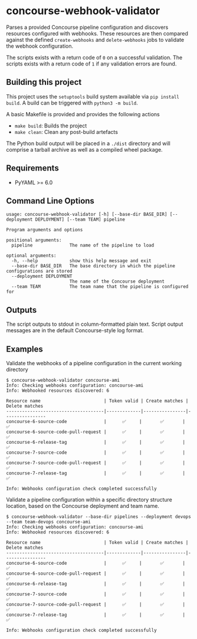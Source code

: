 # concourse-webhook-validator

Parses a provided Concourse pipeline configuration and discovers resources configured with webhooks. These resources are then compared against the defined `create-webhooks` and `delete-webhooks` jobs to validate the webhook configuration.

The scripts exists with a return code of `0` on a successful validation. The scripts exists with a return code of `1` if any validation errors are found.

## Building this project

This project uses the `setuptools` build system available via `pip install build`. A build can be triggered with `python3 -m build`.

A basic Makefile is provided and provides the following actions
* `make build`: Builds the project
* `make clean`: Clean any post-build artefacts

The Python build output will be placed in a `./dist` directory and will comprise a tarball archive as well as a compiled wheel package.

## Requirements

* PyYAML >= 6.0

## Command Line Options

```
usage: concourse-webhook-validator [-h] [--base-dir BASE_DIR] [--deployment DEPLOYMENT] [--team TEAM] pipeline

Program arguments and options

positional arguments:
  pipeline              The name of the pipeline to load

optional arguments:
  -h, --help            show this help message and exit
  --base-dir BASE_DIR   The base directory in which the pipeline configurations are stored
  --deployment DEPLOYMENT
                        The name of the Concourse deployment
  --team TEAM           The team name that the pipeline is configured for
```

## Outputs

The script outputs to stdout in column-formatted plain text. Script output messages are in the default Concourse-style log format.


## Examples

Validate the webhooks of a pipeline configuration in the current working directory
```
$ concourse-webhook-validator concourse-ami
Info: Checking webhooks configuration: concourse-ami
Info: Webhooked resources discovered: 6

Resource name                        | Token valid | Create matches | Delete matches
-------------------------------------|-------------|----------------|----------------
concourse-6-source-code              |      ✅     |       ✅       |      ✅
concourse-6-source-code-pull-request |      ✅     |       ✅       |      ✅
concourse-6-release-tag              |      ✅     |       ✅       |      ✅
concourse-7-source-code              |      ✅     |       ✅       |      ✅
concourse-7-source-code-pull-request |      ✅     |       ✅       |      ✅
concourse-7-release-tag              |      ✅     |       ✅       |      ✅

Info: Webhooks configuration check completed successfully
```

Validate a pipeline configuration within a specific directory structure location, based on the Concourse deployment and team name.
```
$ concourse-webhook-validator --base-dir pipelines --deployment devops --team team-devops concourse-ami
Info: Checking webhooks configuration: concourse-ami
Info: Webhooked resources discovered: 6

Resource name                        | Token valid | Create matches | Delete matches
-------------------------------------|-------------|----------------|----------------
concourse-6-source-code              |      ✅     |       ✅       |      ✅
concourse-6-source-code-pull-request |      ✅     |       ✅       |      ✅
concourse-6-release-tag              |      ✅     |       ✅       |      ✅
concourse-7-source-code              |      ✅     |       ✅       |      ✅
concourse-7-source-code-pull-request |      ✅     |       ✅       |      ✅
concourse-7-release-tag              |      ✅     |       ✅       |      ✅

Info: Webhooks configuration check completed successfully
```
